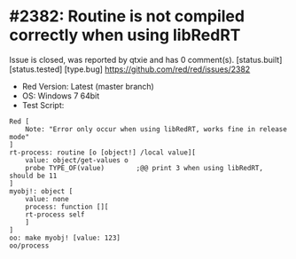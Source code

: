 
#2382: Routine is not compiled correctly when using libRedRT
================================================================================
Issue is closed, was reported by qtxie and has 0 comment(s).
[status.built] [status.tested] [type.bug]
<https://github.com/red/red/issues/2382>

* Red Version: Latest (master branch)
* OS: Windows 7 64bit
* Test Script: 
```red
Red [
    Note: "Error only occur when using libRedRT, works fine in release mode"
]
rt-process: routine [o [object!] /local value][
    value: object/get-values o
    probe TYPE_OF(value)        ;@@ print 3 when using libRedRT, should be 11
]
myobj!: object [
    value: none
    process: function [][
	rt-process self
    ]
]
oo: make myobj! [value: 123]
oo/process
```


